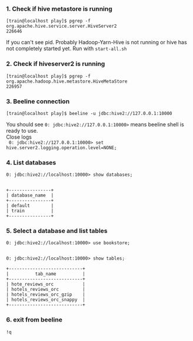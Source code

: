 ### 1. Check if hive metastore is running  
```
[train@localhost play]$ pgrep -f org.apache.hive.service.server.HiveServer2
226646
```
If you can't see pid. Probably Hadoop-Yarn-Hive is not running or hive has not completely started yet. 
Run with `start-all.sh`  

### 2. Check if hiveserver2 is running  
```
[train@localhost play]$ pgrep -f org.apache.hadoop.hive.metastore.HiveMetaStore
226957
```
### 3. Beeline connection  
`[train@localhost play]$ beeline -u jdbc:hive2://127.0.0.1:10000`

You should see `0: jdbc:hive2://127.0.0.1:10000>` means beeline shell is ready to use.  
Close logs  
`  0: jdbc:hive2://127.0.0.1:10000> set hive.server2.logging.operation.level=NONE;  `  

### 4. List databases
```
0: jdbc:hive2://localhost:10000> show databases;


+----------------+
| database_name  |
+----------------+
| default        |
| train          |
+----------------+
```

### 5. Select a database and list tables
```
0: jdbc:hive2://localhost:10000> use bookstore;


0: jdbc:hive2://localhost:10000> show tables;

+----------------------------+
|          tab_name          |
+----------------------------+
| hote_reviews_orc           |
| hotels_reviews_orc         |
| hotels_reviews_orc_gzip    |
| hotels_reviews_orc_snappy  |
+----------------------------+

```

###  6. exit from beeline
` !q `